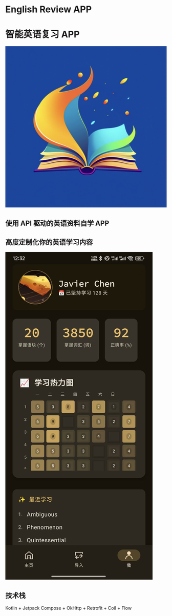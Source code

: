 # English Review APP
# 智能英语复习 APP
![icon](/screenshots/icon.png)
## 使用 API 驱动的英语资料自学 APP
## 高度定制化你的英语学习内容
![MyProfilePage.jpg](screenshots/MyProfilePage.jpg)

## 技术栈
Kotlin + Jetpack Compose + OkHttp + Retrofit + Coil + Flow
